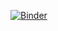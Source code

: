 [![Binder](https://mybinder.org/badge_logo.svg)](https://mybinder.org/v2/gh/ds4n6/sans_narrow-ai_notebooks_2/main)